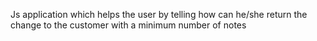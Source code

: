 Js application which helps the user by telling how can he/she return the change to the customer with a minimum number of notes
